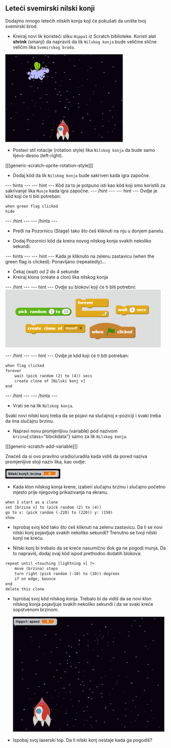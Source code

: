 ## Leteći svemirski nilski konji

Dodajmo mnogo letećih nilskih konja koji će pokušati da unište tvoj svemirski brod.

+ Kreiraj novi lik koristeći sliku `Hippo1` iz Scratch biblioteke. Koristi alat **shrink** (smanji) da napraviš da lik `Nilskog konja` bude veličine slične veličini lika `Svemirskog broda`.

![screenshot](images/invaders-hippo.png)

+ Postavi stil rotacije (rotation style) lika `Nilskog konja` da bude samo lijevo-desno (left-right).

[[[generic-scratch-sprite-rotation-style]]]

+ Dodaj kôd da lik `Nilskog konja` bude sakriven kada igra započne.

--- hints --- --- hint --- Kôd za to je potpuno isti kao kôd koji smo koristili za sakrivanje lika `Munje` kada igra započne. --- /hint --- --- hint --- Ovdje je kôd koji će ti biti potreban:

```blocks
when green flag clicked
hide
```

--- /hint --- --- /hints ---

+ Pređi na Pozornicu (Stage) tako što ćeš kliknuti na nju u donjem panelu.

+ Dodaj Pozornici kôd da kreira novog nilskog konja svakih nekoliko sekundi.

--- hints --- --- hint --- Kada je kliknuto na zelenu zastavicu (when the green flag is clicked): Ponavljano (repeatedly)...

+ Čekaj (wait) od 2 do 4 sekunde
+ Kreiraj klona (create a clon) lika nilskog konja

--- /hint --- --- hint --- Ovdje su blokovi koji će ti biti potrebni: ![Klon nilskog konja hint](images/clone-hippo-hint.png)

--- /hint --- --- hint --- Ovdje je kôd koji će ti biti potreban:

```blocks
when flag clicked
forever
    wait (pick random (2) to (4)) secs
    create clone of [Nilski konj v]
end
```

--- /hint --- --- /hints ---

+ Vrati se na lik `Nilskog konja`.

Svaki novi nilski konj treba da se pojavi na slučajnoj x-poziciji i svaki treba da ima slučajnu brzinu.

+ Napravi novu promjenljivu (variable) pod nazivom `brzina`{:class="blockdata"} samo za lik `Nilskog konja`.

[[[generic-scratch-add-variable]]]

Znaćeš da si ovo pravilno uradio/uradila kada vidiš da pored naziva promjenljive stoji naziv lika, kao ovdje:

![screenshot](images/invaders-var-test.png)

+ Kada klon nilskog konja krene, izaberi slučajnu brzinu i slučajno početno mjesto prije njegovog prikazivanja na ekranu.

```blocks
when I start as a clone
set [brzina v] to (pick random (2) to (4))
go to x: (pick random (-220) to (220)) y: (150)
show
```

+ Isprobaj svoj kôd tako što ćeš kliknuti na zelenu zastavicu. Da li se novi nilski konj pojavljuje svakih nekoliko sekundi? Trenutno se tvoji nilski konji ne kreću.

+ Nilski konj bi trebalo da se kreće nasumično dok ga ne pogodi munja. Da to napraviš, dodaj ovaj kôd ispod prethodno dodatih blokova:

```blocks
repeat until <touching [lightning v] ?>
    move (brzina) steps
    turn right (pick random (-10) to (10)) degrees
    if on edge, bounce
end
delete this clone
```

+ Isprobaj svoj kôd nilskog konja. Trebalo bi da vidiš da se novi klon nilskog konja pojavljuje svakih nekoliko sekundi i da se svaki kreće sopstvenom brzinom.
    
    ![screenshot](images/hippo-clones.gif)

+ Ispobaj svoj laserski top. Da li nilski konj nestaje kada ga pogodiš?